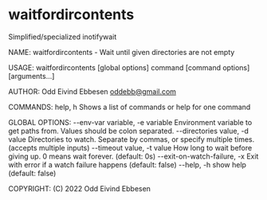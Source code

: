 # waitfordircontents
Simplified/specialized inotifywait

NAME:
   waitfordircontents - Wait until given directories are not empty

USAGE:
   waitfordircontents [global options] command [command options] [arguments...]

AUTHOR:
   Odd Eivind Ebbesen <oddebb@gmail.com>

COMMANDS:
   help, h  Shows a list of commands or help for one command

GLOBAL OPTIONS:
   --env-var variable, -e variable  Environment variable to get paths from. Values should be colon separated.
   --directories value, -d value    Directories to watch. Separate by commas, or specify multiple times.  (accepts multiple inputs)
   --timeout value, -t value        How long to wait before giving up. 0 means wait forever. (default: 0s)
   --exit-on-watch-failure, -x      Exit with error if a watch failure happens (default: false)
   --help, -h                       show help (default: false)

COPYRIGHT:
   (C) 2022 Odd Eivind Ebbesen

